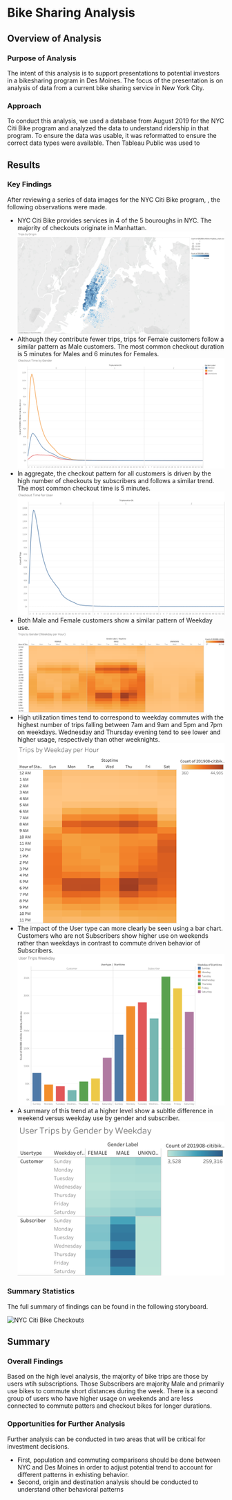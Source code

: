 # Bike Sharing Analysis

## Overview of Analysis

### Purpose of Analysis
The intent of this analysis is to support presentations to potential investors in a bikesharing program in Des Moines. The focus of the presentation is on analysis of data from a current bike sharing service in New York City.

### Approach
To conduct this analysis, we used a database from August 2019 for the NYC Citi Bike program and analyzed the data to understand ridership in that program. To ensure the data was usable, it was reformatted to ensure the correct data types were available. Then Tableau Public was used to 

## Results
### Key Findings
After reviewing a series of data images for the NYC Citi Bike program, , the following observations were made.

- NYC Citi Bike provides services in 4 of the 5 bouroughs in NYC. The majority of checkouts originate in Manhattan.
![name](https://github.com/jessica1258/bikesharing/blob/main/Trips%20by%20Origin.png)
- Although they contribute fewer trips, trips for Female customers follow a similar pattern as Male customers. The most common checkout duration is 5 minutes for Males and 6 minutes for Females.
![name](https://github.com/jessica1258/bikesharing/blob/main/Checkout%20Time%20by%20Gender.png)
- In aggregate, the checkout pattern for all customers is driven by the high number of checkouts by subscribers and follows a similar trend. The most common checkout time is 5 minutes.
![name](https://github.com/jessica1258/bikesharing/blob/main/Checkout%20Time%20for%20User.png)
- Both Male and Female customers show a similar pattern of Weekday use.
![name](https://github.com/jessica1258/bikesharing/blob/main/Trips%20by%20Gender%20(Weekday%20per%20Hour).png)
- High utilization times tend to correspond to weekday commutes with the highest number of trips falling between 7am and 9am and 5pm and 7pm on weekdays. Wednesday and Thursday evening tend to see lower and higher usage, respectively than other weeknights.
![name](https://github.com/jessica1258/bikesharing/blob/main/Trips%20by%20Weekday%20per%20Hour.png)
- The impact of the User type can more clearly be seen using a bar chart. Customers who are not Subscribers show higher use on weekends rather than weekdays in contrast to commute driven behavior of Subscribers.
![name](https://github.com/jessica1258/bikesharing/blob/main/User%20Trips%20Weekday.png)
- A summary of this trend at a higher level show a subltle difference in weekend versus weekday use by gender and subscriber.
![name](https://github.com/jessica1258/bikesharing/blob/main/User%20Trips%20by%20Gender%20by%20Weekday.png)
 

### Summary Statistics
The full summary of findings can be found in the following storyboard.

![NYC Citi Bike Checkouts]([https://github.com/jessica1258/bikesharing/blob/main/User%20Trips%20by%20Gender%20by%20Weekday.png](https://public.tableau.com/app/profile/jessica6277/viz/CitiBikeChallenge_16756621327310/NYCCitiBikeCheckouts?publish=yes))

## Summary
### Overall Findings
Based on the high level analysis, the majority of bike trips are those by users wtih subscriptions. Those Subscribers are majority Male and primarily use bikes to commute short distances during the week. There is a second group of users who have higher usage on weekends and are less connected to commute patters and checkout bikes for longer durations. 

### Opportunities for Further Analysis
Further analysis can be conducted in two areas that will be critical for investment decisions.  
- First, population and commuting comparisons should be done between NYC and Des Moines in order to adjust potential trend to account for different patterns in exhisting behavior.
- Second, origin and destination analysis should be conducted to understand other behavioral patterns 
